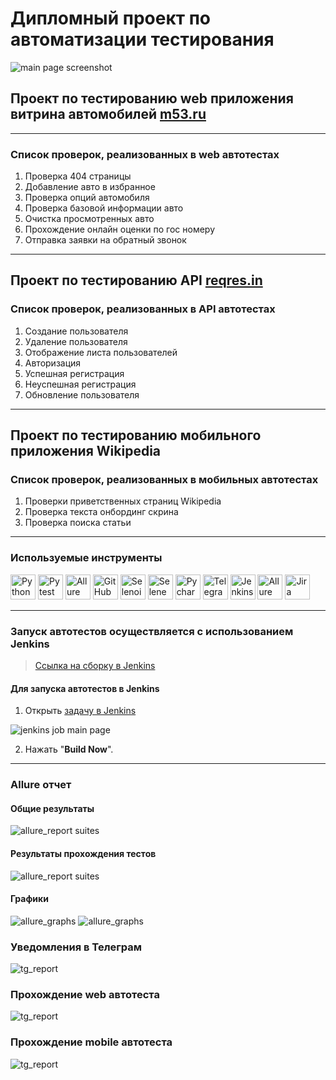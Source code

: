 # Дипломный проект по автоматизации тестирования
![main page screenshot](pictures/m53.jpg)


## Проект по тестированию web приложения витрина автомобилей <a target="_blank" href="https://m53.ru/buy-cars">m53.ru</a>

---

### Список проверок, реализованных в web автотестах

1. Проверка 404 страницы
2. Добавление авто в избранное
3. Проверка опций автомобиля
4. Проверка базовой информации авто
5. Очистка просмотренных авто
6. Прохождение онлайн оценки по гос номеру
7. Отправка заявки на обратный звонок

---

## Проект по тестированию API <a target="_blank" href="https://reqres.in/api">reqres.in</a>

### Список проверок, реализованных в API автотестах

1. Создание пользователя
2. Удаление пользователя
3. Отображение листа пользователей
4. Авторизация
5. Успешная регистрация
6. Неуспешная регистрация
7. Обновление пользователя

---

## Проект по тестированию мобильного приложения Wikipedia

### Список проверок, реализованных в мобильных автотестах

1. Проверки приветственных страниц Wikipedia
2. Проверка текста онбординг скрина
3. Проверка поиска статьи

---

### Используемые инструменты

<img title="Python" src="pictures/icons/python.svg" height="40" width="40"/> <img title="Pytest" src="pictures/icons/pytest.svg" height="40" width="40"/> <img title="Allure Report" src="pictures/icons/allure_report.png" height="40" width="40"/> <img title="GitHub" src="pictures/icons/github.svg" height="40" width="40"/> <img title="Selenoid" src="pictures/icons/selenoid.png" height="40" width="40"/> <img title="Selene" src="pictures/icons/selene.png" height="40" width="40"/> <img title="Pycharm" src="pictures/icons/pycharm-original.svg" height="40" width="40"/> <img title="Telegram" src="pictures/icons/telegram.png" height="40" width="40"/> <img title="Jenkins" src="pictures/icons/jenkins-original.svg" height="40" width="40"/> <img title="Allure TestOps" src="pictures/icons/allure_testops.svg" height="40" width="40"/> <img title="Jira" src="pictures/icons/jira.svg" height="40" width="40"/>

---

### Запуск автотестов осуществляется с использованием Jenkins
> [Ссылка на сборку в Jenkins](https://jenkins.autotests.cloud/job/diplom_project_nlevusenkov/)

#### Для запуска автотестов в Jenkins
1. Открыть [задачу в Jenkins](https://jenkins.autotests.cloud/job/diplom_project_nlevusenkov/)

![jenkins job main page](pictures/jenkin_bild.jpg)

2. Нажать "**Build Now**".

---

### Allure отчет

#### Общие результаты
![allure_report suites](pictures/allure-report.jpg)

#### Результаты прохождения тестов
![allure_report suites](pictures/tests.jpg)

#### Графики
![allure_graphs](pictures/graphs1.jpg)
![allure_graphs](pictures/graphs2.jpg)

### Уведомления в Телеграм
![tg_report](pictures/tg_report.jpg)

### Прохождение web автотеста
![tg_report](pictures/autotest_video_demo_web.gif)
### Прохождение mobile автотеста
![tg_report](pictures/autotest_video_demo_mobile.gif)